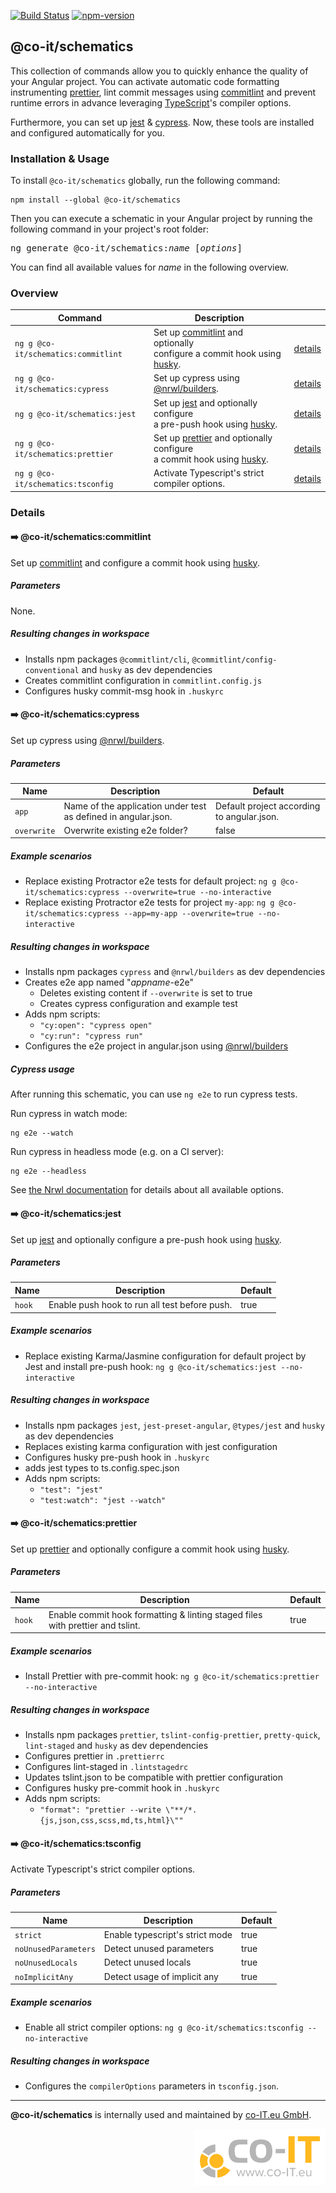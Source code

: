 [![Build Status][1]][2] [![npm-version][3]][4]

[1]: https://travis-ci.org/co-IT/schematics.svg?branch=master
[2]: https://travis-ci.org/co-IT/schematics
[3]: https://badge.fury.io/js/%40co-it%2Fschematics.svg
[4]: https://www.npmjs.com/package/@co-it/schematics

## @co-it/schematics

This collection of commands allow you to quickly enhance the quality of your
Angular project.
You can activate automatic code formatting instrumenting [prettier],
lint commit messages using [commitlint] and prevent runtime errors in advance
leveraging [TypeScript]'s compiler options.

Furthermore, you can set up [jest] & [cypress]. Now, these tools are installed
and configured automatically for you.

### Installation & Usage

To install `@co-it/schematics` globally, run the following command:

```shell
npm install --global @co-it/schematics
```

Then you can execute a schematic in your Angular project by running the following command in your project's root folder:

<pre>ng generate @co-it/schematics:<i>name</i> [<i>options</i>]</pre>

You can find all available values for _name_ in the following overview.

### Overview

| Command                             | Description                                                                  |                                         |
| ----------------------------------- | ---------------------------------------------------------------------------- | --------------------------------------- |
| `ng g @co-it/schematics:commitlint` | Set up [commitlint] and optionally<br>configure a commit hook using [husky]. | [details](#️-co-itschematicscommitlint) |
| `ng g @co-it/schematics:cypress`    | Set up cypress using [@nrwl/builders].                                       | [details](#️-co-itschematicscypress)    |
| `ng g @co-it/schematics:jest`       | Set up [jest] and optionally configure<br>a pre-push hook using [husky].     | [details](#️-co-itschematicsjest)       |
| `ng g @co-it/schematics:prettier`   | Set up [prettier] and optionally configure<br>a commit hook using [husky].   | [details](#️-co-itschematicsprettier)   |
| `ng g @co-it/schematics:tsconfig`   | Activate Typescript's strict compiler options.                               | [details](#️-co-itschematicstsconfig)   |

[commitlint]: https://github.com/conventional-changelog/commitlint
[cypress]: https://www.cypress.io/
[husky]: https://github.com/typicode/husky
[jest]: https://jestjs.io/
[prettier]: https://prettier.io/
[typescript]: https://www.typescriptlang.org/
[@nrwl/builders]: https://www.npmjs.com/package/@nrwl/builders

### Details

#### ➡️ @co-it/schematics:commitlint

Set up [commitlint] and configure a commit hook using [husky].

##### Parameters

None.

##### Resulting changes in workspace

- Installs npm packages `@commitlint/cli`, `@commitlint/config-conventional` and `husky` as dev dependencies
- Creates commitlint configuration in `commitlint.config.js`
- Configures husky commit-msg hook in `.huskyrc`

#### ➡️ @co-it/schematics:cypress

Set up cypress using [@nrwl/builders].

##### Parameters

| Name        | Description                                                    | Default                                    |
| ----------- | -------------------------------------------------------------- | ------------------------------------------ |
| `app`       | Name of the application under test as defined in angular.json. | Default project according to angular.json. |
| `overwrite` | Overwrite existing e2e folder?                                 | false                                      |

##### Example scenarios

- Replace existing Protractor e2e tests for default project:
  `ng g @co-it/schematics:cypress --overwrite=true --no-interactive`
- Replace existing Protractor e2e tests for project `my-app`:
  `ng g @co-it/schematics:cypress --app=my-app --overwrite=true --no-interactive`

##### Resulting changes in workspace

- Installs npm packages `cypress` and `@nrwl/builders` as dev dependencies
- Creates e2e app named "_appname_-e2e"
  - Deletes existing content if `--overwrite` is set to true
  - Creates cypress configuration and example test
- Adds npm scripts:
  - `"cy:open": "cypress open"`
  - `"cy:run": "cypress run"`
- Configures the e2e project in angular.json using [@nrwl/builders]

##### Cypress usage

After running this schematic, you can use `ng e2e` to run cypress tests.

Run cypress in watch mode:

```shell
ng e2e --watch
```

Run cypress in headless mode (e.g. on a CI server):

```shell
ng e2e --headless
```

See [the Nrwl documentation](https://github.com/nrwl/nx/blob/master/docs/api-builders/cypress.md) for details about all available options.

#### ➡️ @co-it/schematics:jest

Set up [jest] and optionally configure a pre-push hook using [husky].

##### Parameters

| Name   | Description                                   | Default |
| ------ | --------------------------------------------- | ------- |
| `hook` | Enable push hook to run all test before push. | true    |

##### Example scenarios

- Replace existing Karma/Jasmine configuration for default project by Jest and install pre-push hook: `ng g @co-it/schematics:jest --no-interactive`

##### Resulting changes in workspace

- Installs npm packages `jest`, `jest-preset-angular`, `@types/jest` and `husky` as dev dependencies
- Replaces existing karma configuration with jest configuration
- Configures husky pre-push hook in `.huskyrc`
- adds jest types to ts.config.spec.json
- Adds npm scripts:
  - `"test": "jest"`
  - `"test:watch": "jest --watch"`

#### ➡️ @co-it/schematics:prettier

Set up [prettier] and optionally configure a commit hook using [husky].

##### Parameters

| Name   | Description                                                                    | Default |
| ------ | ------------------------------------------------------------------------------ | ------- |
| `hook` | Enable commit hook formatting & linting staged files with prettier and tslint. | true    |

##### Example scenarios

- Install Prettier with pre-commit hook:
  `ng g @co-it/schematics:prettier --no-interactive`

##### Resulting changes in workspace

- Installs npm packages `prettier`, `tslint-config-prettier`, `pretty-quick`, `lint-staged` and `husky` as dev dependencies
- Configures prettier in `.prettierrc`
- Configures lint-staged in `.lintstagedrc`
- Updates tslint.json to be compatible with prettier configuration
- Configures husky pre-commit hook in `.huskyrc`
- Adds npm scripts:
  - `"format": "prettier --write \"**/*.{js,json,css,scss,md,ts,html}\""`

#### ➡️ @co-it/schematics:tsconfig

Activate Typescript's strict compiler options.

##### Parameters

| Name                 | Description                     | Default |
| -------------------- | ------------------------------- | ------- |
| `strict`             | Enable typescript's strict mode | true    |
| `noUnusedParameters` | Detect unused parameters        | true    |
| `noUnusedLocals`     | Detect unused locals            | true    |
| `noImplicitAny`      | Detect usage of implicit any    | true    |

##### Example scenarios

- Enable all strict compiler options: `ng g @co-it/schematics:tsconfig --no-interactive`

##### Resulting changes in workspace

- Configures the `compilerOptions` parameters in `tsconfig.json`.

---

**@co-it/schematics** is internally used and maintained by [co-IT.eu GmbH](https://co-IT.eu).

<img align="right" alt="Orange co-IT.eu GmbH Logo" src="https://github.com/co-IT/schematics/blob/master/assets/co-it.logo.png?raw=true">
